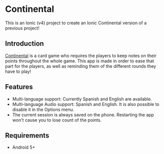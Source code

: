 # Continental

 This is an Ionic (v4) project to create an Ionic Continental version of a previous project!

## Introduction

[Continental](https://en.wikipedia.org/wiki/Continental_Rummy) is a card game who requires the players to keep notes on their points throughout the whole game.
This app is made in order to ease that part for the players, as well as reminding them of the different rounds they have to play!

## Features

* Multi-language support: Currently Spanish and English are available.
* Multi-language Audio support: Spanish and English. It is also possible to disable it in the Options menu.
* The current session is always saved on the phone. Restarting the app won't cause you to lose count of the points.

## Requirements

* Android 5+